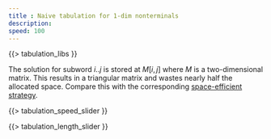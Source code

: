 ```yaml
---
title : Naive tabulation for 1-dim nonterminals
description:
speed: 100
---
```


{{> tabulation_libs }}

The solution for subword $i..j$ is stored at $M[i,j]$ where $M$ is a two-dimensional matrix. This results in a triangular matrix and wastes nearly half the allocated space. Compare this with the corresponding [space-efficient strategy](/tabulation_1dim_triangular).

{{> tabulation_speed_slider }}

{{> tabulation_length_slider }}

<script>
Tabulation.prototype.solve = function(x1,x2,c) {
	this.addCubeDelayed(x1,x2,0,c);
}

Tabulation.prototype.fill = function() {
	var len = this.len;
	
	this.addBoundingBox(len+1,len+1,1);
	
	var c = 0;
	for (var l=0; l<=len; l++) {
		for (var x1=0; x1<=len-l; x1++) {
			var x2 = x1 + l;
			this.solve(x1,x2,c);
			c++;
		}
	}
	setTimeout(function(){console.log("subproblems: " + c)}, 100);
}

$(function() {
	var tab = new Tabulation($(".content")[0], $( "#slider" ).slider("value"));
	tab.speed = {{page.speed}};
	tab.fill();
	window.tab = tab;
});
</script>